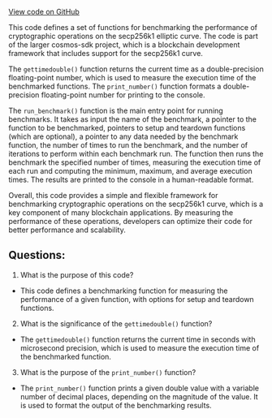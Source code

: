 [View code on GitHub](https://github.com/cosmos/cosmos-sdk.git/crypto/keys/secp256k1/internal/secp256k1/libsecp256k1/src/bench.h)

This code defines a set of functions for benchmarking the performance of cryptographic operations on the secp256k1 elliptic curve. The code is part of the larger cosmos-sdk project, which is a blockchain development framework that includes support for the secp256k1 curve.

The `gettimedouble()` function returns the current time as a double-precision floating-point number, which is used to measure the execution time of the benchmarked functions. The `print_number()` function formats a double-precision floating-point number for printing to the console.

The `run_benchmark()` function is the main entry point for running benchmarks. It takes as input the name of the benchmark, a pointer to the function to be benchmarked, pointers to setup and teardown functions (which are optional), a pointer to any data needed by the benchmark function, the number of times to run the benchmark, and the number of iterations to perform within each benchmark run. The function then runs the benchmark the specified number of times, measuring the execution time of each run and computing the minimum, maximum, and average execution times. The results are printed to the console in a human-readable format.

Overall, this code provides a simple and flexible framework for benchmarking cryptographic operations on the secp256k1 curve, which is a key component of many blockchain applications. By measuring the performance of these operations, developers can optimize their code for better performance and scalability.
## Questions: 
 1. What is the purpose of this code?
- This code defines a benchmarking function for measuring the performance of a given function, with options for setup and teardown functions.

2. What is the significance of the `gettimedouble()` function?
- The `gettimedouble()` function returns the current time in seconds with microsecond precision, which is used to measure the execution time of the benchmarked function.

3. What is the purpose of the `print_number()` function?
- The `print_number()` function prints a given double value with a variable number of decimal places, depending on the magnitude of the value. It is used to format the output of the benchmarking results.